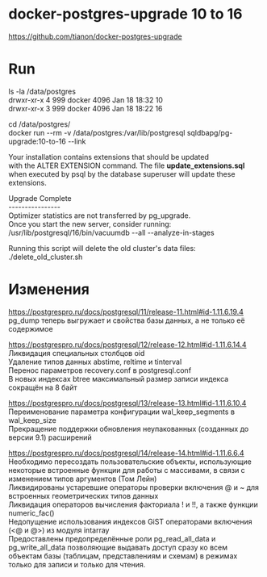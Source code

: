 # docker-postgres-upgrade 10 to 16

https://github.com/tianon/docker-postgres-upgrade

# Run

ls -la /data/postgres<BR>
 drwxr-xr-x 4  999 docker 4096 Jan 18 18:32 10<BR>
 drwxr-xr-x 3  999 docker 4096 Jan 18 18:22 16<BR>

cd /data/postgres/<BR>
docker run --rm  -v /data/postgres:/var/lib/postgresql sqldbapg/pg-upgrade:10-to-16 --link

Your installation contains extensions that should be updated<BR>
with the ALTER EXTENSION command.  The file <B>update_extensions.sql</B><BR>
when executed by psql by the database superuser will update these extensions.<BR>


Upgrade Complete<BR>
----------------<BR>
Optimizer statistics are not transferred by pg_upgrade.<BR>
Once you start the new server, consider running:<BR>
    /usr/lib/postgresql/16/bin/vacuumdb --all --analyze-in-stages<BR>

Running this script will delete the old cluster's data files:<BR>
    ./delete_old_cluster.sh

# Изменения
https://postgrespro.ru/docs/postgresql/11/release-11.html#id-1.11.6.19.4<BR>
pg_dump теперь выгружает и свойства базы данных, а не только её содержимое

https://postgrespro.ru/docs/postgresql/12/release-12.html#id-1.11.6.14.4<BR>
Ликвидация специальных столбцов oid<BR>
Удаление типов данных abstime, reltime и tinterval<BR>
Перенос параметров recovery.conf в postgresql.conf<BR>
В новых индексах btree максимальный размер записи индекса сокращён на 8 байт

https://postgrespro.ru/docs/postgresql/13/release-13.html#id-1.11.6.10.4<BR>
Переименование параметра конфигурации wal_keep_segments в wal_keep_size<BR>
Прекращение поддержки обновления неупакованных (созданных до версии 9.1) расширений

https://postgrespro.ru/docs/postgresql/14/release-14.html#id-1.11.6.6.4<BR>
Необходимо пересоздать пользовательские объекты, использующие некоторые встроенные функции для работы с массивами, в связи с изменением типов аргументов (Том Лейн)<BR>
Ликвидированы устаревшие операторы проверки включения @ и ~ для встроенных геометрических типов данных<BR>
Ликвидация операторов вычисления факториала ! и !!, а также функции numeric_fac()<BR>
Недопущение использования индексов GiST операторами включения (<@ и @>) из модуля intarray<BR>
Предоставлены предопределённые роли pg_read_all_data и pg_write_all_data позволяющие выдавать доступ сразу ко всем объектам базы (таблицам, представлениям и схемам) в режимах только для записи и только для чтения.
